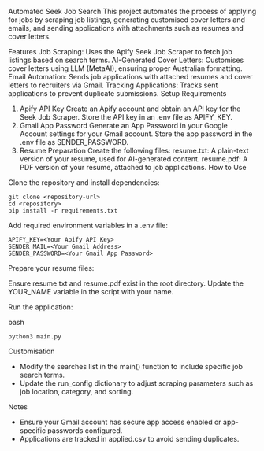 Automated Seek Job Search
This project automates the process of applying for jobs by scraping job listings, generating customised cover letters and emails, and sending applications with attachments such as resumes and cover letters.

Features
Job Scraping: Uses the Apify Seek Job Scraper to fetch job listings based on search terms.
AI-Generated Cover Letters: Customises cover letters using LLM (MetaAI), ensuring proper Australian formatting.
Email Automation: Sends job applications with attached resumes and cover letters to recruiters via Gmail.
Tracking Applications: Tracks sent applications to prevent duplicate submissions.
Setup Requirements
1. Apify API Key
Create an Apify account and obtain an API key for the Seek Job Scraper.
Store the API key in an .env file as APIFY_KEY.
2. Gmail App Password
Generate an App Password in your Google Account settings for your Gmail account.
Store the app password in the .env file as SENDER_PASSWORD.
3. Resume Preparation
Create the following files:
resume.txt: A plain-text version of your resume, used for AI-generated content.
resume.pdf: A PDF version of your resume, attached to job applications.
How to Use

Clone the repository and install dependencies:
```
git clone <repository-url>
cd <repository>
pip install -r requirements.txt
```

Add required environment variables in a .env file:
```
APIFY_KEY=<Your Apify API Key>
SENDER_MAIL=<Your Gmail Address>
SENDER_PASSWORD=<Your Gmail App Password>
```

Prepare your resume files:

Ensure resume.txt and resume.pdf exist in the root directory.
Update the YOUR_NAME variable in the script with your name.

Run the application:

bash
```
python3 main.py
```
Customisation
 - Modify the searches list in the main() function to include specific job search terms.
 - Update the run_config dictionary to adjust scraping parameters such as job location, category, and sorting.

Notes
 - Ensure your Gmail account has secure app access enabled or app-specific passwords configured.
 - Applications are tracked in applied.csv to avoid sending duplicates.